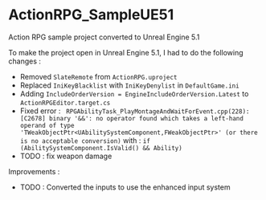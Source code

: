 # ActionRPG_SampleUE51
Action RPG sample project converted to Unreal Engine 5.1

To make the project open in Unreal Engine 5.1, I had to do the following changes :

* Removed `SlateRemote` from `ActionRPG.uproject`
* Replaced `IniKeyBlacklist` with `IniKeyDenylist` in `DefaultGame.ini`
* Adding `IncludeOrderVersion = EngineIncludeOrderVersion.Latest` to `ActionRPGEditor.target.cs`
* Fixed error : ` RPGAbilityTask_PlayMontageAndWaitForEvent.cpp(228): [C2678] binary '&&': no operator found which takes a left-hand operand of type 'TWeakObjectPtr<UAbilitySystemComponent,FWeakObjectPtr>' (or there is no acceptable conversion)` with : `if (AbilitySystemComponent.IsValid() && Ability)`
* TODO : fix weapon damage



Improvements :

* TODO : Converted the inputs to use the enhanced input system















